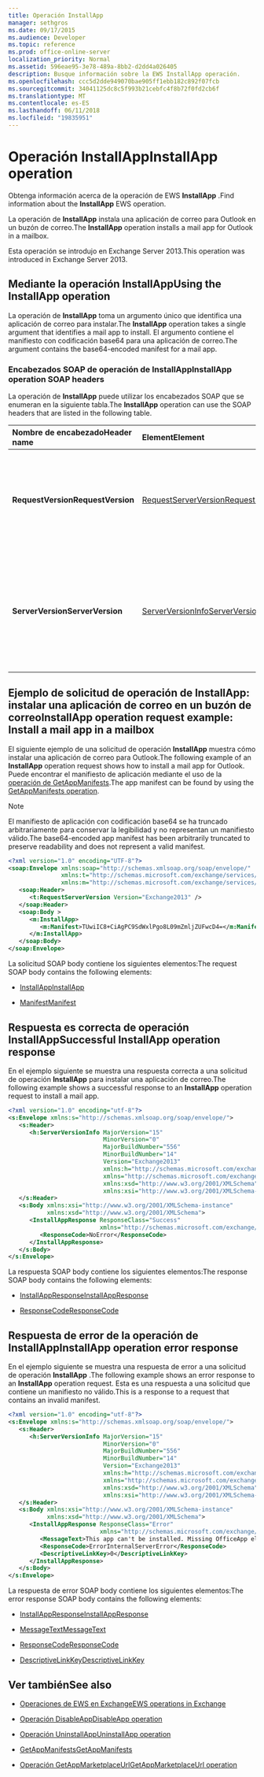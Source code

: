 ```yaml
---
title: Operación InstallApp
manager: sethgros
ms.date: 09/17/2015
ms.audience: Developer
ms.topic: reference
ms.prod: office-online-server
localization_priority: Normal
ms.assetid: 596eae95-3e78-489a-8bb2-d2dd4a026405
description: Busque información sobre la EWS InstallApp operación.
ms.openlocfilehash: ccc5d2dde949070bae905ff1ebb182c892f07fcb
ms.sourcegitcommit: 34041125dc8c5f993b21cebfc4f8b72f0fd2cb6f
ms.translationtype: MT
ms.contentlocale: es-ES
ms.lasthandoff: 06/11/2018
ms.locfileid: "19835951"
---
```

# <a name="installapp-operation"></a><span data-ttu-id="a678c-103">Operación InstallApp</span><span class="sxs-lookup"><span data-stu-id="a678c-103">InstallApp operation</span></span>

<span data-ttu-id="a678c-104">Obtenga información acerca de la operación de EWS **InstallApp** .</span><span class="sxs-lookup"><span data-stu-id="a678c-104">Find information about the **InstallApp** EWS operation.</span></span> 
  
<span data-ttu-id="a678c-105">La operación de **InstallApp** instala una aplicación de correo para Outlook en un buzón de correo.</span><span class="sxs-lookup"><span data-stu-id="a678c-105">The **InstallApp** operation installs a mail app for Outlook in a mailbox.</span></span> 
  
<span data-ttu-id="a678c-106">Esta operación se introdujo en Exchange Server 2013.</span><span class="sxs-lookup"><span data-stu-id="a678c-106">This operation was introduced in Exchange Server 2013.</span></span>
  
## <a name="using-the-installapp-operation"></a><span data-ttu-id="a678c-107">Mediante la operación InstallApp</span><span class="sxs-lookup"><span data-stu-id="a678c-107">Using the InstallApp operation</span></span>

<span data-ttu-id="a678c-108">La operación de **InstallApp** toma un argumento único que identifica una aplicación de correo para instalar.</span><span class="sxs-lookup"><span data-stu-id="a678c-108">The **InstallApp** operation takes a single argument that identifies a mail app to install.</span></span> <span data-ttu-id="a678c-109">El argumento contiene el manifiesto con codificación base64 para una aplicación de correo.</span><span class="sxs-lookup"><span data-stu-id="a678c-109">The argument contains the base64-encoded manifest for a mail app.</span></span> 
  
### <a name="installapp-operation-soap-headers"></a><span data-ttu-id="a678c-110">Encabezados SOAP de operación de InstallApp</span><span class="sxs-lookup"><span data-stu-id="a678c-110">InstallApp operation SOAP headers</span></span>

<span data-ttu-id="a678c-111">La operación de **InstallApp** puede utilizar los encabezados SOAP que se enumeran en la siguiente tabla.</span><span class="sxs-lookup"><span data-stu-id="a678c-111">The **InstallApp** operation can use the SOAP headers that are listed in the following table.</span></span> 
  
|<span data-ttu-id="a678c-112">**Nombre de encabezado**</span><span class="sxs-lookup"><span data-stu-id="a678c-112">**Header name**</span></span>|<span data-ttu-id="a678c-113">**Element**</span><span class="sxs-lookup"><span data-stu-id="a678c-113">**Element**</span></span>|<span data-ttu-id="a678c-114">**Descripción**</span><span class="sxs-lookup"><span data-stu-id="a678c-114">**Description**</span></span>|
|:-----|:-----|:-----|
|<span data-ttu-id="a678c-115">**RequestVersion**</span><span class="sxs-lookup"><span data-stu-id="a678c-115">**RequestVersion**</span></span> <br/> |[<span data-ttu-id="a678c-116">RequestServerVersion</span><span class="sxs-lookup"><span data-stu-id="a678c-116">RequestServerVersion</span></span>](requestserverversion.md) <br/> |<span data-ttu-id="a678c-117">Identifica la versión del esquema para la solicitud de la operación.</span><span class="sxs-lookup"><span data-stu-id="a678c-117">Identifies the schema version for the operation request.</span></span> <span data-ttu-id="a678c-118">Este encabezado es aplicable a una solicitud.</span><span class="sxs-lookup"><span data-stu-id="a678c-118">This header is applicable to a request.</span></span>  <br/> |
|<span data-ttu-id="a678c-119">**ServerVersion**</span><span class="sxs-lookup"><span data-stu-id="a678c-119">**ServerVersion**</span></span> <br/> |[<span data-ttu-id="a678c-120">ServerVersionInfo</span><span class="sxs-lookup"><span data-stu-id="a678c-120">ServerVersionInfo</span></span>](serverversioninfo.md) <br/> |<span data-ttu-id="a678c-121">Identifica la versión del servidor que ha respondido a la solicitud.</span><span class="sxs-lookup"><span data-stu-id="a678c-121">Identifies the version of the server that responded to the request.</span></span> <span data-ttu-id="a678c-122">Este encabezado es aplicable a una respuesta.</span><span class="sxs-lookup"><span data-stu-id="a678c-122">This header is applicable to a response.</span></span>  <br/> |
   
## <a name="installapp-operation-request-example-install-a-mail-app-in-a-mailbox"></a><span data-ttu-id="a678c-123">Ejemplo de solicitud de operación de InstallApp: instalar una aplicación de correo en un buzón de correo</span><span class="sxs-lookup"><span data-stu-id="a678c-123">InstallApp operation request example: Install a mail app in a mailbox</span></span>

<span data-ttu-id="a678c-124">El siguiente ejemplo de una solicitud de operación **InstallApp** muestra cómo instalar una aplicación de correo para Outlook.</span><span class="sxs-lookup"><span data-stu-id="a678c-124">The following example of an **InstallApp** operation request shows how to install a mail app for Outlook.</span></span> <span data-ttu-id="a678c-125">Puede encontrar el manifiesto de aplicación mediante el uso de la [operación de GetAppManifests](getappmanifests-operation.md).</span><span class="sxs-lookup"><span data-stu-id="a678c-125">The app manifest can be found by using the [GetAppManifests operation](getappmanifests-operation.md).</span></span>
  
> [!NOTE]
> <span data-ttu-id="a678c-126">El manifiesto de aplicación con codificación base64 se ha truncado arbitrariamente para conservar la legibilidad y no representan un manifiesto válido.</span><span class="sxs-lookup"><span data-stu-id="a678c-126">The base64-encoded app manifest has been arbitrarily truncated to preserve readability and does not represent a valid manifest.</span></span> 
  
```XML
<?xml version="1.0" encoding="UTF-8"?>
<soap:Envelope xmlns:soap="http://schemas.xmlsoap.org/soap/envelope/"
               xmlns:t="http://schemas.microsoft.com/exchange/services/2006/types"
               xmlns:m="http://schemas.microsoft.com/exchange/services/2006/messages">
   <soap:Header>
      <t:RequestServerVersion Version="Exchange2013" />
   </soap:Header>
   <soap:Body >
      <m:InstallApp>
         <m:Manifest>TUwiIC8+CiAgPC9SdWxlPgo8L09mZmljZUFwcD4=</m:Manifest>
      </m:InstallApp>
   </soap:Body>
</soap:Envelope>

```

<span data-ttu-id="a678c-127">La solicitud SOAP body contiene los siguientes elementos:</span><span class="sxs-lookup"><span data-stu-id="a678c-127">The request SOAP body contains the following elements:</span></span>
  
- [<span data-ttu-id="a678c-128">InstallApp</span><span class="sxs-lookup"><span data-stu-id="a678c-128">InstallApp</span></span>](installapp.md)
    
- [<span data-ttu-id="a678c-129">Manifest</span><span class="sxs-lookup"><span data-stu-id="a678c-129">Manifest</span></span>](manifest.md)
    
## <a name="successful-installapp-operation-response"></a><span data-ttu-id="a678c-130">Respuesta es correcta de operación InstallApp</span><span class="sxs-lookup"><span data-stu-id="a678c-130">Successful InstallApp operation response</span></span>

<span data-ttu-id="a678c-131">En el ejemplo siguiente se muestra una respuesta correcta a una solicitud de operación **InstallApp** para instalar una aplicación de correo.</span><span class="sxs-lookup"><span data-stu-id="a678c-131">The following example shows a successful response to an **InstallApp** operation request to install a mail app.</span></span> 
  
```XML
<?xml version="1.0" encoding="utf-8"?>
<s:Envelope xmlns:s="http://schemas.xmlsoap.org/soap/envelope/">
   <s:Header>
      <h:ServerVersionInfo MajorVersion="15" 
                           MinorVersion="0" 
                           MajorBuildNumber="556" 
                           MinorBuildNumber="14" 
                           Version="Exchange2013" 
                           xmlns:h="http://schemas.microsoft.com/exchange/services/2006/types" 
                           xmlns="http://schemas.microsoft.com/exchange/services/2006/types" 
                           xmlns:xsd="http://www.w3.org/2001/XMLSchema" 
                           xmlns:xsi="http://www.w3.org/2001/XMLSchema-instance"/>
   </s:Header>
   <s:Body xmlns:xsi="http://www.w3.org/2001/XMLSchema-instance" 
           xmlns:xsd="http://www.w3.org/2001/XMLSchema">
      <InstallAppResponse ResponseClass="Success" 
                          xmlns="http://schemas.microsoft.com/exchange/services/2006/messages">
         <ResponseCode>NoError</ResponseCode>
      </InstallAppResponse>
   </s:Body>
</s:Envelope>
```

<span data-ttu-id="a678c-132">La respuesta SOAP body contiene los siguientes elementos:</span><span class="sxs-lookup"><span data-stu-id="a678c-132">The response SOAP body contains the following elements:</span></span>
  
- [<span data-ttu-id="a678c-133">InstallAppResponse</span><span class="sxs-lookup"><span data-stu-id="a678c-133">InstallAppResponse</span></span>](installappresponse.md)
    
- [<span data-ttu-id="a678c-134">ResponseCode</span><span class="sxs-lookup"><span data-stu-id="a678c-134">ResponseCode</span></span>](responsecode.md)
    
## <a name="installapp-operation-error-response"></a><span data-ttu-id="a678c-135">Respuesta de error de la operación de InstallApp</span><span class="sxs-lookup"><span data-stu-id="a678c-135">InstallApp operation error response</span></span>

<span data-ttu-id="a678c-136">En el ejemplo siguiente se muestra una respuesta de error a una solicitud de operación **InstallApp** .</span><span class="sxs-lookup"><span data-stu-id="a678c-136">The following example shows an error response to an **InstallApp** operation request.</span></span> <span data-ttu-id="a678c-137">Esta es una respuesta a una solicitud que contiene un manifiesto no válido.</span><span class="sxs-lookup"><span data-stu-id="a678c-137">This is a response to a request that contains an invalid manifest.</span></span> 
  
```XML
<?xml version="1.0" encoding="utf-8"?>
<s:Envelope xmlns:s="http://schemas.xmlsoap.org/soap/envelope/">
   <s:Header>
      <h:ServerVersionInfo MajorVersion="15" 
                           MinorVersion="0" 
                           MajorBuildNumber="556" 
                           MinorBuildNumber="14" 
                           Version="Exchange2013" 
                           xmlns:h="http://schemas.microsoft.com/exchange/services/2006/types" 
                           xmlns="http://schemas.microsoft.com/exchange/services/2006/types" 
                           xmlns:xsd="http://www.w3.org/2001/XMLSchema" 
                           xmlns:xsi="http://www.w3.org/2001/XMLSchema-instance"/>
   </s:Header>
   <s:Body xmlns:xsi="http://www.w3.org/2001/XMLSchema-instance" 
           xmlns:xsd="http://www.w3.org/2001/XMLSchema">
      <InstallAppResponse ResponseClass="Error" 
                          xmlns="http://schemas.microsoft.com/exchange/services/2006/messages">
         <MessageText>This app can't be installed. Missing OfficeApp element.</MessageText>
         <ResponseCode>ErrorInternalServerError</ResponseCode>
         <DescriptiveLinkKey>0</DescriptiveLinkKey>
      </InstallAppResponse>
   </s:Body>
</s:Envelope>

```

<span data-ttu-id="a678c-138">La respuesta de error SOAP body contiene los siguientes elementos:</span><span class="sxs-lookup"><span data-stu-id="a678c-138">The error response SOAP body contains the following elements:</span></span>
  
- [<span data-ttu-id="a678c-139">InstallAppResponse</span><span class="sxs-lookup"><span data-stu-id="a678c-139">InstallAppResponse</span></span>](installappresponse.md)
    
- [<span data-ttu-id="a678c-140">MessageText</span><span class="sxs-lookup"><span data-stu-id="a678c-140">MessageText</span></span>](messagetext.md)
    
- [<span data-ttu-id="a678c-141">ResponseCode</span><span class="sxs-lookup"><span data-stu-id="a678c-141">ResponseCode</span></span>](responsecode.md)
    
- [<span data-ttu-id="a678c-142">DescriptiveLinkKey</span><span class="sxs-lookup"><span data-stu-id="a678c-142">DescriptiveLinkKey</span></span>](descriptivelinkkey.md)
    
## <a name="see-also"></a><span data-ttu-id="a678c-143">Ver también</span><span class="sxs-lookup"><span data-stu-id="a678c-143">See also</span></span>

- [<span data-ttu-id="a678c-144">Operaciones de EWS en Exchange</span><span class="sxs-lookup"><span data-stu-id="a678c-144">EWS operations in Exchange</span></span>](ews-operations-in-exchange.md)
    
- [<span data-ttu-id="a678c-145">Operación DisableApp</span><span class="sxs-lookup"><span data-stu-id="a678c-145">DisableApp operation</span></span>](disableapp-operation.md)
    
- [<span data-ttu-id="a678c-146">Operación UninstallApp</span><span class="sxs-lookup"><span data-stu-id="a678c-146">UninstallApp operation</span></span>](uninstallapp-operation.md)
    
- [<span data-ttu-id="a678c-147">GetAppManifests</span><span class="sxs-lookup"><span data-stu-id="a678c-147">GetAppManifests</span></span>](getappmanifests.md)
    
- [<span data-ttu-id="a678c-148">Operación GetAppMarketplaceUrl</span><span class="sxs-lookup"><span data-stu-id="a678c-148">GetAppMarketplaceUrl operation</span></span>](getappmarketplaceurl-operation.md)
    

